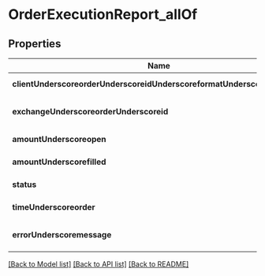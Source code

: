 # OrderExecutionReport_allOf

## Properties
Name | Type | Description | Notes
------------ | ------------- | ------------- | -------------
**clientUnderscoreorderUnderscoreidUnderscoreformatUnderscoreexchange** | **string** |  | [default to null]
**exchangeUnderscoreorderUnderscoreid** | **string** |  | [optional] [default to null]
**amountUnderscoreopen** | **integer** |  | [default to null]
**amountUnderscorefilled** | **integer** |  | [default to null]
**status** | [**OrdStatus**](OrdStatus.md) |  | [default to null]
**timeUnderscoreorder** | **array[array[string]]** |  | [default to null]
**errorUnderscoremessage** | **string** |  | [optional] [default to null]

[[Back to Model list]](../README.md#documentation-for-models) [[Back to API list]](../README.md#documentation-for-api-endpoints) [[Back to README]](../README.md)


